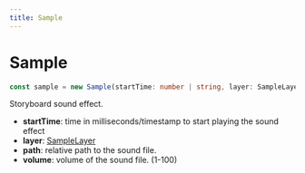 ```yaml
---
title: Sample
---
```


# Sample
```typescript
const sample = new Sample(startTime: number | string, layer: SampleLayer, path: string, volume: number = 100)
```
Storyboard sound effect.

* **startTime**: time in milliseconds/timestamp to start playing the sound effect
* **layer**: [SampleLayer](/docs/osbjs-enums)
* **path**: relative path to the sound file.
* **volume**: volume of the sound file. (1-100)
